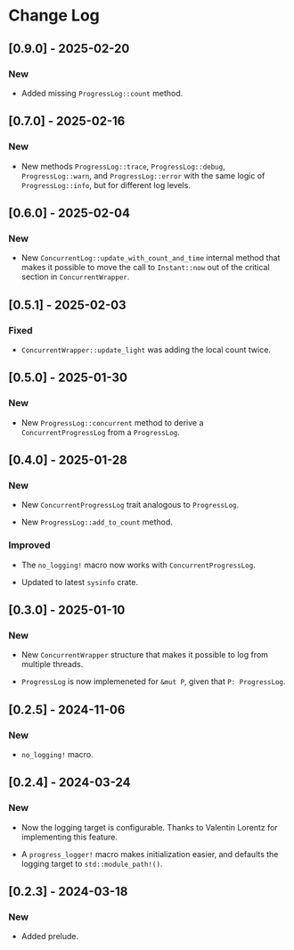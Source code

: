 # Change Log

## [0.9.0] - 2025-02-20

### New

* Added missing `ProgressLog::count` method.

## [0.7.0] - 2025-02-16

### New

* New methods `ProgressLog::trace`, `ProgressLog::debug`,  `ProgressLog::warn`,
  and `ProgressLog::error` with the same logic of  `ProgressLog::info`, but for
  different log levels.

## [0.6.0] - 2025-02-04

### New

* New `ConcurrentLog::update_with_count_and_time` internal method that makes it
  possible to move the call to `Instant::now` out of the critical section in
  `ConcurrentWrapper`.

## [0.5.1] - 2025-02-03

### Fixed

* `ConcurrentWrapper::update_light` was adding the local count twice.

## [0.5.0] - 2025-01-30

### New

* New `ProgressLog::concurrent` method to derive a `ConcurrentProgressLog` from
  a `ProgressLog`.

## [0.4.0] - 2025-01-28

### New

* New `ConcurrentProgressLog` trait analogous to `ProgressLog`.

* New `ProgressLog::add_to_count` method.

### Improved

* The `no_logging!` macro now works with `ConcurrentProgressLog`.

* Updated to latest `sysinfo` crate.

## [0.3.0] - 2025-01-10

### New

* New `ConcurrentWrapper` structure that makes it possible to
  log from multiple threads.

* `ProgressLog` is now implemeneted for `&mut P`, given that
  `P: ProgressLog`.

## [0.2.5] - 2024-11-06

### New

* `no_logging!` macro.

## [0.2.4] - 2024-03-24

### New

* Now the logging target is configurable. Thanks to Valentin
  Lorentz for implementing this feature.

* A `progress_logger!` macro makes initialization easier, and defaults
  the logging target to `std::module_path!()`.

## [0.2.3] - 2024-03-18

### New

* Added prelude.
